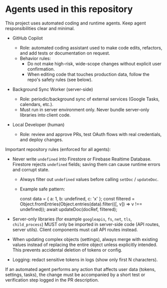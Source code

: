 # Agents used in this repository

This project uses automated coding and runtime agents. Keep agent responsibilities clear and minimal.

- GitHub Copilot
  - Role: automated coding assistant used to make code edits, refactors, and add tests or documentation on request.
  - Behavior rules:
    - Do not make high-risk, wide-scope changes without explicit user confirmation.
    - When editing code that touches production data, follow the repo's safety rules (see below).

- Background Sync Worker (server-side)
  - Role: periodic/background sync of external services (Google Tasks, calendars, etc.).
  - Must run in server environment only. Never bundle server-only libraries into client code.

- Local Developer (human)
  - Role: review and approve PRs, test OAuth flows with real credentials, and deploy changes.

Important repository rules (enforced for all agents):

- Never write `undefined` into Firestore or Firebase Realtime Database. Firestore rejects `undefined` fields; saving them can cause runtime errors and corrupt state.
  - Always filter out `undefined` values before calling `setDoc` / `updateDoc`.
  - Example safe pattern:

    const data = { a: 1, b: undefined, c: 'x' };
    const filtered = Object.fromEntries(Object.entries(data).filter(([, v]) => v !== undefined));
    await updateDoc(docRef, filtered);

- Server-only libraries (for example `googleapis`, `fs`, `net`, `tls`, `child_process`) MUST only be imported in server-side code (API routes, server utils). Client components must call API routes instead.

- When updating complex objects (settings), always merge with existing values instead of replacing the entire object unless explicitly intended. This prevents accidental deletion of tokens or config.

- Logging: redact sensitive tokens in logs (show only first N characters).


If an automated agent performs any action that affects user data (tokens, settings, tasks), the change must be accompanied by a short test or verification step logged in the PR description.
